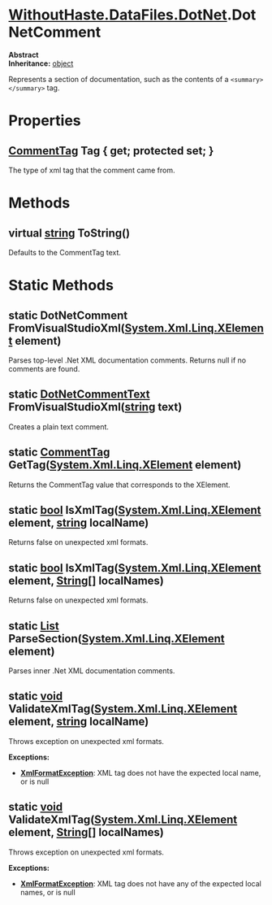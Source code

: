# [WithoutHaste.DataFiles.DotNet](TableOfContents.WithoutHaste.DataFiles.DotNet.md).DotNetComment

**Abstract**  
**Inheritance:** [object](https://docs.microsoft.com/en-us/dotnet/api/system.object)  

Represents a section of documentation, such as the contents of a `<summary></summary>` tag.  

# Properties

## [CommentTag](WithoutHaste.DataFiles.DotNet.CommentTag.md) Tag { get; protected set; }

The type of xml tag that the comment came from.  

# Methods

## virtual [string](https://docs.microsoft.com/en-us/dotnet/api/system.string) ToString()

Defaults to the CommentTag text.  

# Static Methods

## static DotNetComment FromVisualStudioXml([System.Xml.Linq.XElement](https://docs.microsoft.com/en-us/dotnet/api/system.xml.linq.xelement) element)

Parses top-level .Net XML documentation comments. Returns null if no comments are found.  

## static [DotNetCommentText](WithoutHaste.DataFiles.DotNet.DotNetCommentText.md) FromVisualStudioXml([string](https://docs.microsoft.com/en-us/dotnet/api/system.string) text)

Creates a plain text comment.  

## static [CommentTag](WithoutHaste.DataFiles.DotNet.CommentTag.md) GetTag([System.Xml.Linq.XElement](https://docs.microsoft.com/en-us/dotnet/api/system.xml.linq.xelement) element)

Returns the CommentTag value that corresponds to the XElement.  

## static [bool](https://docs.microsoft.com/en-us/dotnet/api/system.boolean) IsXmlTag([System.Xml.Linq.XElement](https://docs.microsoft.com/en-us/dotnet/api/system.xml.linq.xelement) element, [string](https://docs.microsoft.com/en-us/dotnet/api/system.string) localName)

Returns false on unexpected xml formats.  

## static [bool](https://docs.microsoft.com/en-us/dotnet/api/system.boolean) IsXmlTag([System.Xml.Linq.XElement](https://docs.microsoft.com/en-us/dotnet/api/system.xml.linq.xelement) element, [String[]](https://docs.microsoft.com/en-us/dotnet/api/system.string[]) localNames)

Returns false on unexpected xml formats.  

## static [List](https://docs.microsoft.com/en-us/dotnet/api/system.collections.generic.list-1) ParseSection([System.Xml.Linq.XElement](https://docs.microsoft.com/en-us/dotnet/api/system.xml.linq.xelement) element)

Parses inner .Net XML documentation comments.  

## static [void](https://docs.microsoft.com/en-us/dotnet/api/system.void) ValidateXmlTag([System.Xml.Linq.XElement](https://docs.microsoft.com/en-us/dotnet/api/system.xml.linq.xelement) element, [string](https://docs.microsoft.com/en-us/dotnet/api/system.string) localName)

Throws exception on unexpected xml formats.  

**Exceptions:**  
* **[XmlFormatException](WithoutHaste.DataFiles.XmlFormatException.md)**: XML tag does not have the expected local name, or is null  

## static [void](https://docs.microsoft.com/en-us/dotnet/api/system.void) ValidateXmlTag([System.Xml.Linq.XElement](https://docs.microsoft.com/en-us/dotnet/api/system.xml.linq.xelement) element, [String[]](https://docs.microsoft.com/en-us/dotnet/api/system.string[]) localNames)

Throws exception on unexpected xml formats.  

**Exceptions:**  
* **[XmlFormatException](WithoutHaste.DataFiles.XmlFormatException.md)**: XML tag does not have any of the expected local names, or is null  

